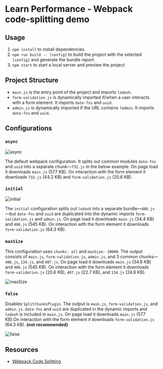 # Learn Performance - Webpack code-splitting demo

## Usage

1. `npm install` to install dependencies.
2. `npm run build -- [config]` to build the project with the selected `[config]` and generate the bundle report.
3. `npm start` to start a local server and preview the project.

## Project Structure

- `main.js` is the entry point of the project and imports `lodash`.
- `form-validation.js` is dynamically imported if/when a user interacts with a form element. It imports `date-fns` and `uuid`.
- `admin.js` is dynamically imported if the URL contains `?admin`. It imports `date-fns` and `uuid`.

## Configurations

### `async`

![async](https://github.com/kevinfarrugia/learn-performance-webpack-code-splitting/assets/8075326/732edd46-b5cc-4dcf-9658-f57b03327ea7)

The default webpack configuration. It splits out common modules `date-fns` and `uuid` into a separate chunk—`732.js` in the below example. On page load it downloads `main.js` (577 KB). On interaction with the form element it downloads `732.js` (44.2 KB) and `form-validation.js` (20.6 KB).

### `initial`

![initial](https://github.com/kevinfarrugia/learn-performance-webpack-code-splitting/assets/8075326/634c9800-fbf4-43b6-8971-6fda1c8ede72)

The `initial` configuration splits out `lodash` into a separate bundle—`486.js`—but `date-fns` and `uuid` are duplicated into the dynamic imports `form-validation.js` and `admin.js`. On page load it downloads `main.js` (34.4 KB) and `486.js` (545 KB). On interaction with the form element it downloads `form-validation.js` (64.3 KB).

### `maxSize`

This configuration uses `chunks: all` and `maxSize: 20000`. The output consists of `main.js`, `form-validation.js`, `admin.js`, and 3 common chunks—`486.js`, `134.js`, and `407.js`. On page load it downloads `main.js` (34.6 KB) and `486.js` (545 KB). On interaction with the form element it downloads `form-validation.js` (20.6 KB), `407.js` (22.7 KB), and `134.js` (24.6 KB).

![maxSize](https://github.com/kevinfarrugia/learn-performance-webpack-code-splitting/assets/8075326/27a7e34c-ad17-4623-921c-eaab6fb2751a)

### `false`

Disables `SplitChunksPlugin`. The output is `main.js`, `form-validation.js`, and `admin.js`. `date-fns` and `uuid` are duplicated in the dynamic imports and `lodash` is included in `main.js`. On page load it downloads `main.js` (577 KB).On interaction with the form element it downloads `form-validation.js` (64.3 KB). **(not recommended)**

![false](https://github.com/kevinfarrugia/learn-performance-webpack-code-splitting/assets/8075326/8e1e9ba1-9aaa-49ba-9383-48557bd3c206)

## Resources

- [Webpack Code Splitting](https://webpack.js.org/guides/code-splitting/)
